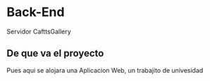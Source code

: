 # Back-End
 Servidor CafttsGallery

## De que va el proyecto
Pues aqui se alojara una Aplicacion Web, un trabajito de univesidad

